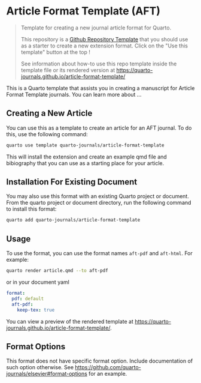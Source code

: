 # Article Format Template (AFT)

<!-- REMOVE THIS IN YOUR FORMAT TEMPLATE -->
> Template for creating a new journal article format for Quarto. 
>
> This repository is a [Github Repository Template](https://docs.github.com/en/repositories/creating-and-managing-repositories/creating-a-repository-from-a-template) that you should use as a starter to create a new extension format. Click on the "Use this template" button at the top !
>
> See information about how-to use this repo template inside the template file or its rendered version at <https://quarto-journals.github.io/article-format-template/>

<!-- ALL THE BELOW SHOULD BE IN YOUR README -->

This is a Quarto template that assists you in creating a manuscript for Article Format Template journals. You can learn more about ...

## Creating a New Article

You can use this as a template to create an article for an AFT journal. To do this, use the following command:

```bash
quarto use template quarto-journals/article-format-template
```

This will install the extension and create an example qmd file and bibiography that you can use as a starting place for your article.

## Installation For Existing Document

You may also use this format with an existing Quarto project or document. From the quarto project or document directory, run the following command to install this format:

```bash
quarto add quarto-journals/article-format-template
```

## Usage

To use the format, you can use the format names `aft-pdf` and `aft-html`. For example:

```bash
quarto render article.qmd --to aft-pdf
```

or in your document yaml

```yaml
format:
  pdf: default
  aft-pdf:
    keep-tex: true    
```

You can view a preview of the rendered template at <https://quarto-journals.github.io/article-format-template/>.

## Format Options

This format does not have specific format option. Include documentation of such option otherwise. See <https://github.com/quarto-journals/elsevier#format-options> for an example.
